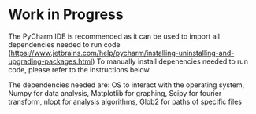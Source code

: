# Work in Progress
The PyCharm IDE is recommended as it can be used to import all dependencies needed to run code (https://www.jetbrains.com/help/pycharm/installing-uninstalling-and-upgrading-packages.html)
To manually install depenencies needed to run code, please refer to the instructions below.

The dependencies needed are:
OS to interact with the operating system, 
Numpy for data analysis, 
Matplotlib for graphing, 
Scipy for fourier transform, 
nlopt for analysis algorithms, 
Glob2 for paths of specific files
